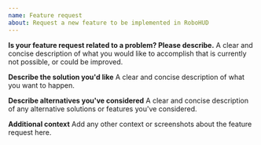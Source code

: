 ```yaml
---
name: Feature request
about: Request a new feature to be implemented in RoboHUD
---
```


**Is your feature request related to a problem? Please describe.**
A clear and concise description of what you would like to accomplish that is currently not possible, or could be improved.

**Describe the solution you'd like**
A clear and concise description of what you want to happen.

**Describe alternatives you've considered**
A clear and concise description of any alternative solutions or features you've considered.

**Additional context**
Add any other context or screenshots about the feature request here.
